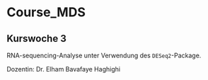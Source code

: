 # Course_MDS

## Kurswoche 3

RNA-sequencing-Analyse unter Verwendung des `DESeq2`-Package.

Dozentin: Dr. Elham Bavafaye Haghighi
